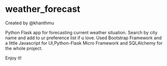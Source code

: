 # weather_forecast
Created by @khanthmu

Python Flask app for forecasting current weather situation.
Search by city name and add to ur preference list if u love.
Used Bootstrap Framework and a little Javascript for UI,Python-Flask Micro Framework and SQLAlchemy for the whole project.

Enjoy it!
